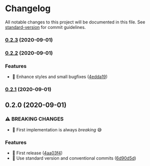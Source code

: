 # Changelog

All notable changes to this project will be documented in this file. See [standard-version](https://github.com/conventional-changelog/standard-version) for commit guidelines.

### [0.2.3](https://github.com/mir4a/react-form-dynamo/compare/v0.2.2...v0.2.3) (2020-09-01)

### [0.2.2](https://github.com/mir4a/react-form-dynamo/compare/v0.2.1...v0.2.2) (2020-09-01)


### Features

* 🎸 Enhance styles and small bugfixes ([4edda19](https://github.com/mir4a/react-form-dynamo/commit/4edda1983d0dab4ce69669b5e6cb5a90f7594256))

### [0.2.1](https://github.com/mir4a/react-form-dynamo/compare/v0.2.0...v0.2.1) (2020-09-01)

## 0.2.0 (2020-09-01)


### ⚠ BREAKING CHANGES

* 🧨 First implementation is always _breaking_ 😅

### Features

* 🎸 First release ([4aa03f4](https://github.com/mir4a/react-form-dynamo/commit/4aa03f425be9a5a5bbda550db587a1148ea45501))
* 🎸 Use standard version and conventional commits ([6d90d5d](https://github.com/mir4a/react-form-dynamo/commit/6d90d5dd078ef2ea142117a34e887f0b16df1b03))
